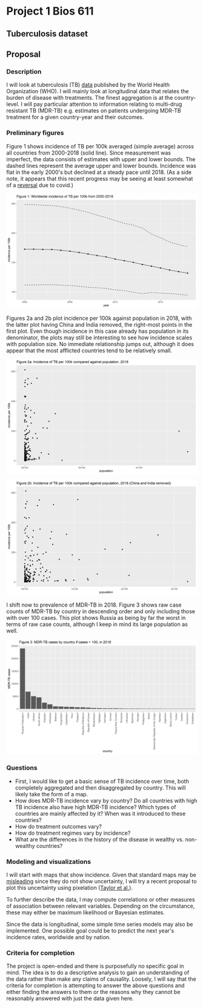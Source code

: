 

Project 1 Bios 611
==================

Tuberculosis dataset
--------------------

Proposal
--------

### Description

I will look at tuberculosis (TB) [data](https://www.who.int/tb/country/data/download/en/) published by the World Health Organization (WHO). I will mainly look at longitudinal data that relates the burden of disease with treatments. The finest aggregation is at the country-level. I will pay particular attention to information relating to multi-drug resistant TB (MDR-TB) e.g. estimates on patients undergoing MDR-TB treatment for a given country-year and their outcomes. 

### Preliminary figures

Figure 1 shows incidence of TB per 100k averaged (simple average) across all countries from 2000-2018 (solid line). Since measurement was imperfect, the data consists of estimates with upper and lower bounds. The dashed lines represent the average upper and lower bounds. Incidence was flat in the early 2000's but declined at a steady pace until 2018. (As a side note, it appears that this recent progress may be seeing at least somewhat of a [reversal](https://www.nytimes.com/2020/08/03/health/coronavirus-tuberculosis-aids-malaria.html) due to covid.)

![](figures/world_inc.png)

Figures 2a and 2b plot incidence per 100k against population in 2018, with the latter plot having China and India removed, the right-most points in the first plot. Even though incidence in this case already has population in its denominator, the plots may still be interesting to see how incidence scales with population size. No immediate relationship jumps out, although it does appear that the most afflicted countries tend to be relatively small. 

![](figures/incidence_pop_all.png)

![](figures/incidence_pop_zoom.png)

I shift now to prevalence of MDR-TB in 2018. Figure 3 shows raw case counts of MDR-TB by country in descending order and only including those with over 100 cases. This plot shows Russia as being by far the worst in terms of raw case counts, although I keep in mind its large population as well.

![](figures/mdr_counts_country.png)



### Questions

- First, I would like to get a basic sense of TB incidence over time, both completely aggregated and then disaggregated by country. This will likely take the form of a map.
- How does MDR-TB incidence vary by country? Do all countries with high TB incidence also have high MDR-TB incidence? Which types of countries are mainly affected by it? When was it introduced to these countries?
- How do treatment outcomes vary? 
- How do treatment regimes vary by incidence?
- What are the differences in the history of the disease in wealthy vs. non-wealthy countries?

### Modeling and visualizations

I will start with maps that show incidence. Given that standard maps may be [misleading](http://www.stat.columbia.edu/~gelman/research/published/allmaps.pdf) since they do not show uncertainty, I will try a recent proposal to plot this uncertainty using pixelation ([Taylor et al.](https://arxiv.org/abs/2005.11993)). 

To further describe the data, I may compute correlations or other measures of association between relevant variables. Depending on the circumstance, these may either be maximum likelihood or Bayesian estimates. 

Since the data is longitudinal, some simple time series models may also be implemented. One possible goal could be to predict the next year's incidence rates, worldwide and by nation. 

### Criteria for completion

The project is open-ended and there is purposefully no specific goal in mind. The idea is to do a descriptive analysis to gain an understanding of the data rather than make any claims of causality. Loosely, I will say that the criteria for completion is attempting to answer the above questions and either finding the answers to them or the reasons why they cannot be reasonably answered with just the data given here.